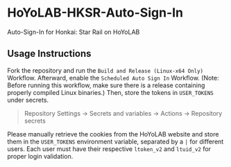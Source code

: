 # HoYoLAB-HKSR-Auto-Sign-In
Auto-Sign-In for Honkai: Star Rail on HoYoLAB

## Usage Instructions
Fork the repository and run the `Build and Release (Linux-x64 Only)` Workflow. Afterward, enable the `Scheduled Auto Sign In` Workflow. (Note: Before running this workflow, make sure there is a release containing properly compiled Linux binaries.) Then, store the tokens in `USER_TOKENS` under secrets.
> Repository Settings -> Secrets and variables -> Actions -> Repository secrets

Please manually retrieve the cookies from the HoYoLAB website and store them in the `USER_TOKENS` environment variable, separated by a `|` for different users. Each user must have their respective `ltoken_v2` and `ltuid_v2` for proper login validation.